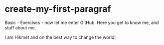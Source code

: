 # create-my-first-paragraf

Basic - Exercises - now let me enter GitHub. Here you get to know me, and stuff about me.

I am Hikmet and on the best way to change the world!
